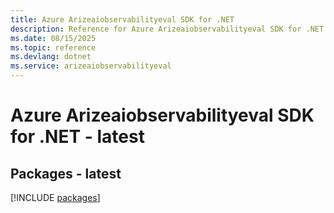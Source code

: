 ```yaml
---
title: Azure Arizeaiobservabilityeval SDK for .NET
description: Reference for Azure Arizeaiobservabilityeval SDK for .NET
ms.date: 08/15/2025
ms.topic: reference
ms.devlang: dotnet
ms.service: arizeaiobservabilityeval
---
```

# Azure Arizeaiobservabilityeval SDK for .NET - latest
## Packages - latest
[!INCLUDE [packages](arizeaiobservabilityeval-index.md)]